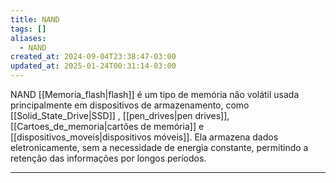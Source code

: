 ```yaml
---
title: NAND
tags: []
aliases:
  - NAND
created_at: 2024-09-04T23:38:47-03:00
updated_at: 2025-01-24T00:31:14-03:00
---
```


NAND [[Memoria_flash|flash]] é um tipo de memória não volátil usada principalmente em dispositivos de armazenamento, como [[Solid_State_Drive|SSD]] , [[pen_drives|pen drives]], [[Cartoes_de_memoria|cartões de memória]] e [[dispositivos_moveis|dispositivos móveis]]. Ela armazena dados eletronicamente, sem a necessidade de energia constante, permitindo a retenção das informações por longos períodos.

---

